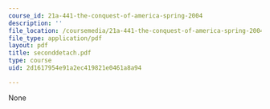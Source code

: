 ```yaml
---
course_id: 21a-441-the-conquest-of-america-spring-2004
description: ''
file_location: /coursemedia/21a-441-the-conquest-of-america-spring-2004/2d1617954e91a2ec419821e0461a8a94_seconddetach.pdf
file_type: application/pdf
layout: pdf
title: seconddetach.pdf
type: course
uid: 2d1617954e91a2ec419821e0461a8a94

---
```

None